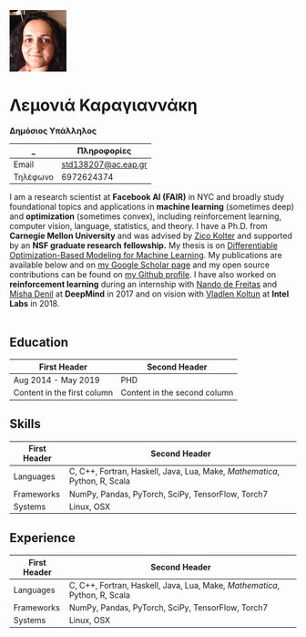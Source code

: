 
![](profile-image.png)

# Λεμονιά Καραγιαννάκη

**Δημόσιος Υπάλληλος**


_ | Πληροφορίες
------------ | -------------
Email | std138207@ac.eap.gr
Τηλέφωνο | 6972624374




I am a research scientist at <b>Facebook AI (FAIR)</b> in NYC and broadly study foundational topics and applications in <b>machine learning</b> (sometimes deep) and <b>optimization</b> (sometimes convex), including reinforcement learning, computer vision, language, statistics, and theory. I have a Ph.D. from <b>Carnegie Mellon University</b> and was advised by [Zico Kolter](http://zicokolter.com/) and supported by an <b>NSF graduate research fellowship.</b> My thesis is on [Differentiable Optimization-Based Modeling for Machine Learning](https://github.com/bamos/thesis). My publications are available below and on [my Google Scholar page](https://scholar.google.com/citations?user=d8gdZR4AAAAJ) and my open source contributions can be found on [my Github profile](https://github.com/bamos). I have also worked on <b>reinforcement learning</b> during an internship with [Nando de Freitas](https://www.cs.ubc.ca/~nando/) and [Misha Denil](http://mdenil.com/) at <b>DeepMind</b> in 2017 and on vision with [Vladlen Koltun](http://vladlen.info/) at <b>Intel Labs</b> in 2018.   
<br>

##  Education

First Header | Second Header
------------ | -------------
Aug 2014 - May 2019 | PHD
Content in the first column | Content in the second column



##  Skills

First Header | Second Header
------------ | -------------
Languages |	C, C++, Fortran, Haskell, Java, Lua, Make, *Mathematica*, Python, R, Scala
Frameworks | NumPy, Pandas, PyTorch, SciPy, TensorFlow, Torch7
Systems |	Linux, OSX 



##  Experience

First Header | Second Header
------------ | -------------
Languages |	C, C++, Fortran, Haskell, Java, Lua, Make, *Mathematica*, Python, R, Scala
Frameworks | NumPy, Pandas, PyTorch, SciPy, TensorFlow, Torch7
Systems |	Linux, OSX 



  
  
  
  




